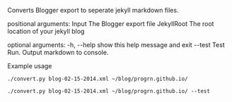 Converts Blogger export to seperate jekyll markdown files.

positional arguments:
  Input       The Blogger export file
  JekyllRoot  The root location of your jekyll blog

optional arguments:
  -h, --help  show this help message and exit
  --test      Test Run. Output markdown to console.

Example usage
```
./convert.py blog-02-15-2014.xml ~/blog/progrn.github.io/

./convert.py blog-02-15-2014.xml ~/blog/progrn.github.io/ --test

```
